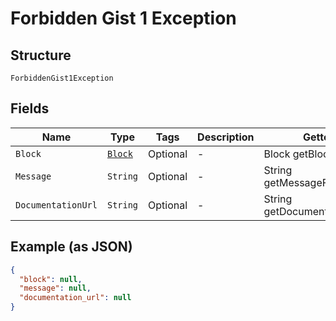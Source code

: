 
# Forbidden Gist 1 Exception

## Structure

`ForbiddenGist1Exception`

## Fields

| Name | Type | Tags | Description | Getter | Setter |
|  --- | --- | --- | --- | --- | --- |
| `Block` | [`Block`](../../doc/models/block.md) | Optional | - | Block getBlock() | setBlock(Block block) |
| `Message` | `String` | Optional | - | String getMessageField() | setMessageField(String messageField) |
| `DocumentationUrl` | `String` | Optional | - | String getDocumentationUrl() | setDocumentationUrl(String documentationUrl) |

## Example (as JSON)

```json
{
  "block": null,
  "message": null,
  "documentation_url": null
}
```

